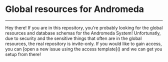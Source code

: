 # Global resources for Andromeda
<hr>
Hey there! If you are in this repository, you're probably looking for the global resources and database schemas for the Andromeda System!  
Unfortunatly, due to security and the sensitive things that often are in the global resources, the real repository is invite-only.  
If you would like to gain access, you can [open a new issue using the access template]() and we can get you setup from there!

